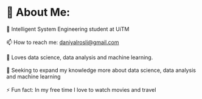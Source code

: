 # 💫 About Me:
🌱 Intelligent System Engineering student at UiTM<br><br>📫 How to reach me: daniyalrosli@gmail.com<br><br>💬 Loves data science, data analysis and machine learning. <br><br>🔭 Seeking to expand my knowledge more about data science, data analysis and machine learning<br><br>⚡ Fun fact: In my free time I love to watch movies and travel<be>




